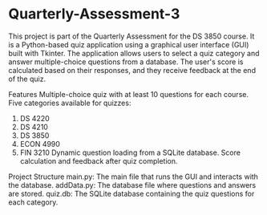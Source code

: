 # Quarterly-Assessment-3

This project is part of the Quarterly Assessment for the DS 3850 course. It is a Python-based quiz application using a graphical user interface (GUI) built with Tkinter. The application allows users to select a quiz category and answer multiple-choice questions from a database. The user's score is calculated based on their responses, and they receive feedback at the end of the quiz.

Features
Multiple-choice quiz with at least 10 questions for each course.
Five categories available for quizzes:
1. DS 4220
2. DS 4210
3. DS 3850
4. ECON 4990
5. FIN 3210
Dynamic question loading from a SQLite database.
Score calculation and feedback after quiz completion.

Project Structure
main.py: The main file that runs the GUI and interacts with the database.
addData.py: The database file where questions and answers are stored.
quiz.db: The SQLite database containing the quiz questions for each category.